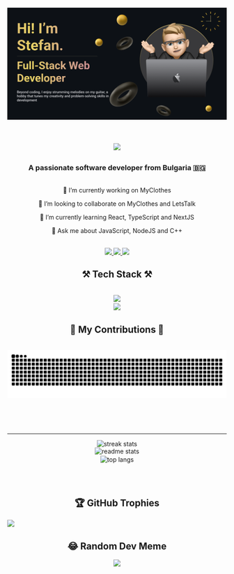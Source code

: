 ![](https://github.com/StefanPenchev05/StefanPenchev05/blob/main/Banner.png)

<h1 align="center">
    <img src="https://readme-typing-svg.herokuapp.com/?font=Righteous&size=35&center=true&vCenter=true&width=500&height=70&duration=4000&lines=How+are+you+today🤓?;Lets+code+together" />
</h1>

<h3 align="center">A passionate software developer from Bulgaria 🇧🇬</h3>

</br>
<div align="center">
  🔭 I’m currently working on MyClothes
    
  👯 I’m looking to collaborate on MyClothes and LetsTalk
  
  🌱 I’m currently learning React, TypeScript and NextJS
  
  💬 Ask me about JavaScript, NodeJS and C++
</div>

</br>

<div align="center"> 
  <a href="mailto:penchev.stefan@icloud.com">
    <img src="https://img.shields.io/badge/Gmail-333333?style=for-the-badge&logo=gmail&logoColor=red" />
  </a>
  <a href="https://www.instagram.com/_stefan.penchev_/" target="_blank">
    <img src="https://img.shields.io/badge/Instagram-E4405F?style=for-the-badge&logo=instagram&logoColor=white" target="_blank" />
  </a>
  <a href="https://stefanpenchev05.github.io" target="_blank">
     <img src="https://img.shields.io/badge/Portfolio-FF5722?style=for-the-badge&logo=todoist&logoColor=white" target="_blank" /> 
  </a>
</div>

<h2 align="center">⚒️ Tech Stack ⚒️</h2>
<br/>
<div align="center">
    <img src="https://skillicons.dev/icons?i=nodejs,javascript,typescript,cpp,cs,express,jest,redis,firebase,mongodb,mysql,prisma" /><br>
    <img src="https://skillicons.dev/icons?i=react,mui,nextjs,html,css,vscode,github,figma,tailwind,git,powershell,bash,dotnet,linux,notion" />
</div>

<div align="center">
  <h2>🐍 My Contributions 🐍</h2>
  <br>
  <img alt="snake eating my contributions" src="https://raw.githubusercontent.com/StefanPenchev05/StefanPenchev05/output/github-contribution-grid-snake.svg" />
  
  <br/><br/><br/>
</div>

<hr/>

<div align=center>
  <img width=350 src="https://github-readme-stats.vercel.app/api/top-langs/?username=StefanPenchev05&theme=dracula&hide_border=false&include_all_commits=false&count_private=true&layout=compact" alt="streak stats"/></br>
  <img width=350 src="https://github-readme-stats.vercel.app/api?username=StefanPenchev05&theme=dracula&hide_border=false&include_all_commits=false&count_private=true" alt="readme stats" />
  <br/>
  <img width=325 align="center" src="https://github-readme-streak-stats.herokuapp.com/?user=StefanPenchev05&theme=dracula&hide_border=false" alt="top langs" />
</div>

</br></br>

<h2 align="center">🏆 GitHub Trophies </h2>
<img src="https://github-profile-trophy.vercel.app/?username=StefanPenchev05&theme=dark&no-frame=false&no-bg=true&margin-w=30"/>

<h2 align="center">😂 Random Dev Meme </h2>
<div align=center>
    <img src='https://randommeme-five.vercel.app/' style="height: 300px;"/>
</div>
